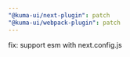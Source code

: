 ```yaml
---
"@kuma-ui/next-plugin": patch
"@kuma-ui/webpack-plugin": patch
---
```


fix: support esm with next.config.js
